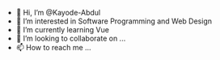 - 👋 Hi, I’m @Kayode-Abdul
- 👀 I’m interested in Software Programming and Web Design
- 🌱 I’m currently learning Vue
- 💞️ I’m looking to collaborate on ...
- 📫 How to reach me ...

<!---
Kayode-Abdul/Kayode-Abdul is a Software Developer special ✨ repository because its `README.md` (this file) appears on your GitHub profile.
You can click the Preview link to take a look at your changes.
--->
